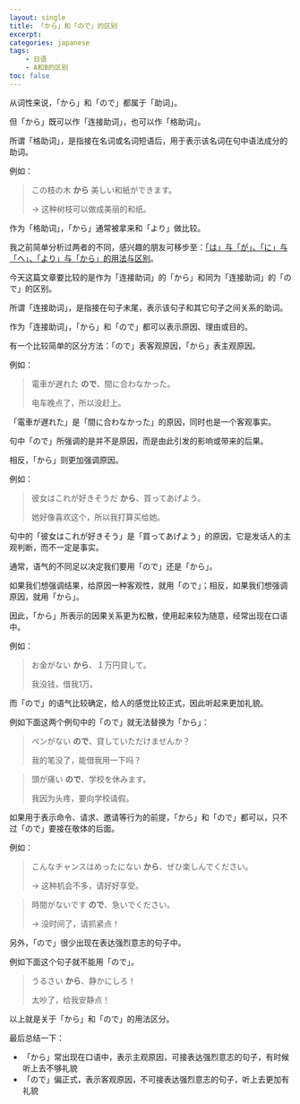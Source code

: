 ```yaml
---
layout: single
title: 「から」和「ので」的区别
excerpt:
categories: japanese
tags:
    - 日语
    - A和B的区别
toc: false
---
```


从词性来说，「から」和「ので」都属于「助词」。

但「から」既可以作「连接助词」，也可以作「格助词」。

所谓「格助词」，是指接在名词或名词短语后，用于表示该名词在句中语法成分的助词。

例如：

> この枝の木 **から** 美しい和紙ができます。
>
> → 这种树枝可以做成美丽的和纸。

作为「格助词」，「から」通常被拿来和「より」做比较。

我之前简单分析过两者的不同，感兴趣的朋友可移步至：[「は」与「が」、「に」与「へ」、「より」与「から」的用法与区别](/japanese/joshi/)。

今天这篇文章要比较的是作为「连接助词」的「から」和同为「连接助词」的「ので」的区别。

所谓「连接助词」，是指接在句子末尾，表示该句子和其它句子之间关系的助词。

作为「连接助词」，「から」和「ので」都可以表示原因、理由或目的。

有一个比较简单的区分方法：「ので」表客观原因，「から」表主观原因。

例如：

> 電車が遅れた **ので**、間に合わなかった。
>
> 电车晚点了，所以没赶上。

「電車が遅れた」是「間に合わなかった」的原因，同时也是一个客观事实。

句中「ので」所强调的是并不是原因，而是由此引发的影响或带来的后果。

相反，「から」则更加强调原因。

例如：

> 彼女はこれが好きそうだ **から**、買ってあげよう。
>
> 她好像喜欢这个，所以我打算买给她。

句中的「彼女はこれが好きそう」是「買ってあげよう」的原因，它是发话人的主观判断，而不一定是事实。

通常，语气的不同足以决定我们要用「ので」还是「から」。

如果我们想强调结果，给原因一种客观性，就用「ので」；相反，如果我们想强调原因，就用「から」。

因此，「から」所表示的因果关系更为松散，使用起来较为随意，经常出现在口语中。

例如：

> お金がない **から**、１万円貸して。
>
> 我没钱，借我1万。

而「ので」的语气比较确定，给人的感觉比较正式，因此听起来更加礼貌。

例如下面这两个例句中的「ので」就无法替换为「から」：

> ペンがない **ので**、貸していただけませんか？
>
> 我的笔没了，能借我用一下吗？

> 頭が痛い **ので**、学校を休みます。
>
> 我因为头疼，要向学校请假。

如果用于表示命令、请求、邀请等行为的前提，「から」和「ので」都可以，只不过「ので」要接在敬体的后面。

例如：

> こんなチャンスはめったにない **から**、ぜひ楽しんでください。
>
> → 这种机会不多，请好好享受。

> 時間がないです **ので**、急いでください。
>
> → 没时间了，请抓紧点！

另外，「ので」很少出现在表达强烈意志的句子中。

例如下面这个句子就不能用「ので」。

> うるさい **から**、静かにしろ！
>
> 太吵了，给我安静点！

以上就是关于「から」和「ので」的用法区分。

最后总结一下：

- 「から」常出现在口语中，表示主观原因，可接表达强烈意志的句子，有时候听上去不够礼貌
- 「ので」偏正式，表示客观原因，不可接表达强烈意志的句子，听上去更加有礼貌